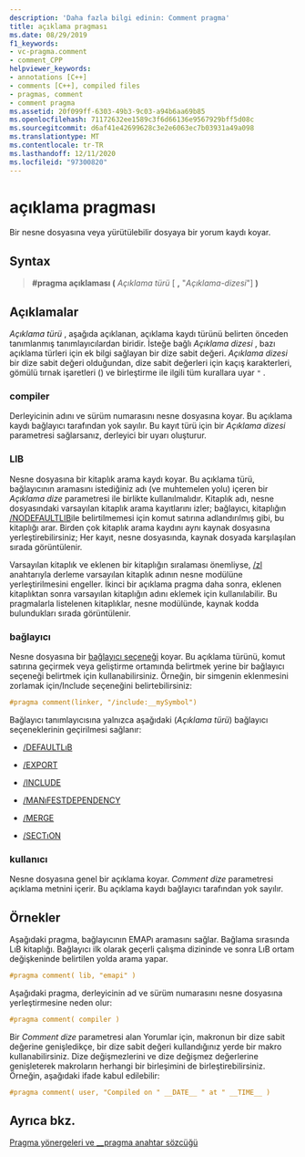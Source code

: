 ```yaml
---
description: 'Daha fazla bilgi edinin: Comment pragma'
title: açıklama pragması
ms.date: 08/29/2019
f1_keywords:
- vc-pragma.comment
- comment_CPP
helpviewer_keywords:
- annotations [C++]
- comments [C++], compiled files
- pragmas, comment
- comment pragma
ms.assetid: 20f099ff-6303-49b3-9c03-a94b6aa69b85
ms.openlocfilehash: 71172632ee1589c3f6d66136e9567929bff5d08c
ms.sourcegitcommit: d6af41e42699628c3e2e6063ec7b03931a49a098
ms.translationtype: MT
ms.contentlocale: tr-TR
ms.lasthandoff: 12/11/2020
ms.locfileid: "97300820"
---
```

# <a name="comment-pragma"></a>açıklama pragması

Bir nesne dosyasına veya yürütülebilir dosyaya bir yorum kaydı koyar.

## <a name="syntax"></a>Syntax

> **#pragma açıklaması (** *Açıklama türü* [ **,** "*Açıklama-dizesi*"] **)**

## <a name="remarks"></a>Açıklamalar

*Açıklama türü* , aşağıda açıklanan, açıklama kaydı türünü belirten önceden tanımlanmış tanımlayıcılardan biridir. İsteğe bağlı *Açıklama dizesi* , bazı açıklama türleri için ek bilgi sağlayan bir dize sabit değeri. *Açıklama dizesi* bir dize sabit değeri olduğundan, dize sabit değerleri için kaçış karakterleri, gömülü tırnak işaretleri () ve birleştirme ile ilgili tüm kurallara uyar `"` .

### <a name="compiler"></a>compiler

Derleyicinin adını ve sürüm numarasını nesne dosyasına koyar. Bu açıklama kaydı bağlayıcı tarafından yok sayılır. Bu kayıt türü için bir *Açıklama dizesi* parametresi sağlarsanız, derleyici bir uyarı oluşturur.

### <a name="lib"></a>LIB

Nesne dosyasına bir kitaplık arama kaydı koyar. Bu açıklama türü, bağlayıcının aramasını istediğiniz adı (ve muhtemelen yolu) içeren bir *Açıklama dize* parametresi ile birlikte kullanılmalıdır. Kitaplık adı, nesne dosyasındaki varsayılan kitaplık arama kayıtlarını izler; bağlayıcı, kitaplığın [/NODEFAULTLIB](../build/reference/nodefaultlib-ignore-libraries.md)ile belirtilmemesi için komut satırına adlandırılmış gibi, bu kitaplığı arar. Birden çok kitaplık arama kaydını aynı kaynak dosyasına yerleştirebilirsiniz; Her kayıt, nesne dosyasında, kaynak dosyada karşılaşılan sırada görüntülenir.

Varsayılan kitaplık ve eklenen bir kitaplığın sıralaması önemliyse, [/zl](../build/reference/zl-omit-default-library-name.md) anahtarıyla derleme varsayılan kitaplık adının nesne modülüne yerleştirilmesini engeller. İkinci bir açıklama pragma daha sonra, eklenen kitaplıktan sonra varsayılan kitaplığın adını eklemek için kullanılabilir. Bu pragmalarla listelenen kitaplıklar, nesne modülünde, kaynak kodda bulundukları sırada görüntülenir.

### <a name="linker"></a>bağlayıcı

Nesne dosyasına bir [bağlayıcı seçeneği](../build/reference/linker-options.md) koyar. Bu açıklama türünü, komut satırına geçirmek veya geliştirme ortamında belirtmek yerine bir bağlayıcı seçeneği belirtmek için kullanabilirsiniz. Örneğin, bir simgenin eklenmesini zorlamak için/Include seçeneğini belirtebilirsiniz:

```C
#pragma comment(linker, "/include:__mySymbol")
```

Bağlayıcı tanımlayıcısına yalnızca aşağıdaki (*Açıklama türü*) bağlayıcı seçeneklerinin geçirilmesi sağlanır:

- [/DEFAULTLıB](../build/reference/defaultlib-specify-default-library.md)

- [/EXPORT](../build/reference/export-exports-a-function.md)

- [/INCLUDE](../build/reference/include-force-symbol-references.md)

- [/MANıFESTDEPENDENCY](../build/reference/manifestdependency-specify-manifest-dependencies.md)

- [/MERGE](../build/reference/merge-combine-sections.md)

- [/SECTıON](../build/reference/section-specify-section-attributes.md)

### <a name="user"></a>kullanıcı

Nesne dosyasına genel bir açıklama koyar. *Comment dize* parametresi açıklama metnini içerir. Bu açıklama kaydı bağlayıcı tarafından yok sayılır.

## <a name="examples"></a>Örnekler

Aşağıdaki pragma, bağlayıcının EMAPı aramasını sağlar. Bağlama sırasında LıB kitaplığı. Bağlayıcı ilk olarak geçerli çalışma dizininde ve sonra LıB ortam değişkeninde belirtilen yolda arama yapar.

```C
#pragma comment( lib, "emapi" )
```

Aşağıdaki pragma, derleyicinin ad ve sürüm numarasını nesne dosyasına yerleştirmesine neden olur:

```C
#pragma comment( compiler )
```

Bir *Comment dize* parametresi alan Yorumlar için, makronun bir dize sabit değerine genişledikçe, bir dize sabit değeri kullandığınız yerde bir makro kullanabilirsiniz. Dize değişmezlerini ve dize değişmez değerlerine genişleterek makroların herhangi bir birleşimini de birleştirebilirsiniz. Örneğin, aşağıdaki ifade kabul edilebilir:

```C
#pragma comment( user, "Compiled on " __DATE__ " at " __TIME__ )
```

## <a name="see-also"></a>Ayrıca bkz.

[Pragma yönergeleri ve __pragma anahtar sözcüğü](../preprocessor/pragma-directives-and-the-pragma-keyword.md)
